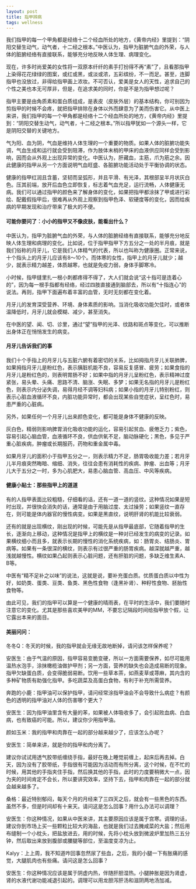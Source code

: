 ```yaml
---
layout: post
title: 指甲辨病
tags: wellness
---
```


我们指甲的每一个甲角都是经络十二个经血所处的地方，《黄帝内经》里提到：“阴阳交替生动气，动气者，十二经之根本。”中医认为，指甲为脏腑气血的外荣，与人体的脏腑经络有直接联系，能够充分地反映人体生理、病理变化。

现在，许多时尚爱美的女性将一双原本纤纤的素手打扮得不再“素”了，且看那指甲上染得花花绿绿的图案，或红或黑，或淡或浓，五彩缤纷，不一而足。甚至，连脚指甲也没放过，非得给指甲画上浓妆。不可否认，爱美是女人的天性，追求自己的个性之美也本无可厚非，但是，在追求美的同时，你是不是为指甲想过呢？

<!--break-->

指甲主要是由角质素和蛋白质组成，是表皮（皮肤外层）的基本结构，你可别因为剪指甲的时候不会疼，就把指甲排除在身体以外而肆意为了美而伤害它。从中医上来讲，我们指甲的每一个甲角都是经络十二个经血所处的地方，《黄帝内经》里提到：“阴阳交替生动气，动气者，十二经之根本。”所以指甲犹如一个源头一样，它是阴阳交替的关键地方。

气为阳、血为阴，气血是维持人体生理的一个重要的物质。如果人体的脏腑功能失调，气血生成和运行就会受到阻滞，作为肢体末梢的甲床的血液供应同样会受到影响，因而会从外观上出现异常的变化。中医认为，肝藏血，主筋，爪为筋之余。因此健康的指甲从另一个方面说明气血旺盛、各脏腑功能活动处于平衡协调的状态。

健康的指甲红润且含蓄，坚韧而呈弧形，并且平滑、有光泽，其根部呈半月状灰白色。压其前端，放开后血色立即恢复，标志着气血充足，运行流畅，人体健康无病。我们可以通过指甲的颜色来了解身体的变化，如果把指甲都涂抹了甲或进行彩绘、配戴假指甲后，很难再从外观上观察到指甲色泽、软硬度等的变化，因而给疾病的早期发现和治疗带来了极大的不便。

#### 可能你要问了：小小的指甲又不像皮肤，能看出什么？

中医认为，指甲为脏腑气血的外荣，与人体的脏腑经络有直接联系，能够充分地反映人体生理和病理的变化。比如说，位于指甲指甲下方五分之一处的半月痕，就是我们俗称的月牙儿，它是我们人体精气的代表，所以也叫称为健康圈。正常来说，十个指头上的月牙儿应该有8～10个。而体寒的女性，指甲上的月牙儿就少；越少，就表示精力越差，体质越寒，也就是免疫力弱，身体手脚寒冷。

小时候，指甲缝里扎一根小刺都疼得不得了，大人们就会说“这十指可是连着心的”，因为每一根手指都有经络，经过四肢直接通到脑部去，所以有“十指连心”的说法。再则，指甲下面遍布着丰富的血管，无时无刻都在变化着。

月牙儿的发育深受营养、环境、身体素质的影响。当消化吸收功能欠佳时，或者体温降低时，月牙儿就会模糊、减少，甚至消失。

在中医的望、闻、切、诊里，通过“望”指甲的光泽、纹路和斑点等变化，可以推断出身体正在悄悄发生的病变。

#### 月牙儿告诉我们的事

我们十个手指上的月牙儿与五脏六腑有着密切的关系，比如拇指月牙儿关联肺脾，如果拇指月牙儿是粉红色，表示胰脏机能不良，容易反复感冒、疲劳；如果食指的月牙儿是粉红色的，则表明胃肠不好；如果中指的月牙儿呈粉红色，表示精神过度紧张，易头晕、头痛、思路不清、脑涨、失眠、多梦；如果无名指的月牙儿是粉红色，则表示内分泌失调，易得月经不调等妇科病；如果小指的月牙儿特别粉红，则表示心脏血液循环不良，内脏功能异常时，都会出现某些自觉症状，呈红色时，易患严重的心脏病。

另外，如果任何一个月牙儿出来颜色变化，都可能是身体不健康的反映。

灰白色，精弱则影响脾胃消化吸收功能的运化，容易引起贫血、疲倦乏力；紫色，容易引起心脑血管，血液循环不良，供血供氧不足，脑动脉硬化；黑色，多见于严重心脏疾病，肿瘤或长期服药，药物和重金属中毒。

如果月牙儿的面积小于指甲五分之一，则表示精力不足，肠胃吸收能力差；若月牙儿半月痕突然晦暗、缩细、消失，往往会患有消耗性的疾病、肿瘤、出血等；月牙儿大于五分之一时，多为心肌肥大，易患心脑血管、高血压、中风等疾病。

#### 健康小贴士：那些指甲上的道道

有的人指甲表面比较粗糙，仔细看的话，还有一道一道的竖纹。这种情况如果是短时出现，并很快会消失的话，通常是由于用脑过度、太过操劳；如果竖纹一直存在，则可能是体内器官的慢性病变。如果是黑直纹，说明肝肾的机能比较衰弱。

还有的就是出现横纹，刚出现的时候，可能先是从指甲最底部，它随着指甲的生长，逐渐向上移动，这种情况是指甲上的横纹是一种对已经发生的病变的记录。如果横纹细小而且多，就表示长期的慢性的消化系统疾病，如：肠胃炎、结肠炎、胃病等。如果有一条很深的横纹，则表示有过很严重的肠胃疾病。越深就越严重，越浅就越慢性。横纹如果凸起则表示心脏问题，还有肝脏的问题，多缺乏维生素A、B等。

中医有“精不足补之以味”的说法，这就是说，要补充蛋白质。优质蛋白质以中性为好，如奶类、蛋类、豆类、鱼类、黑色性食物（逢黑补肾）、种籽性食物、胚胎性食物等。

由此可见，我们的指甲可以算是一个健康的晴雨表，在平时的生活中，我们要随时注意它的变化。尤其是那些喜欢美甲的MM，不要忘记隔段时间给指甲放个假，让它露出本来的面目。

#### 美丽问问：

冬冬Q：冬天的时候，我的指甲就会无缘无故地断掉，请问该怎样保养呢？

安医生：由于气温的原因，指甲容易变脆变硬，所以一方面需要保养，如尽可能用温热水泡手，涂抹橄榄油做护甲剂；另一方面，营养的缺失也会造成易断的现象。指甲欠缺蛋白质，会变得脆弱易断。饮用一些草本茶，如燕麦草或荨麻，其内含的多种矿物质有助强化指甲。多吃蔬菜及高蛋白食物，有利于补充所需营养。

奔跑的小鹿：指甲油可以保护指甲，请问经常涂指甲油会不会导致什么病症？有颜色的透明的指甲油对人体的伤害哪个更大？

安医生：因为指甲油里含有大量的苯，如果被人体吸收多了，会引起败血病、白血病，也有致癌的可能。所以，建议你少用指甲油。

颜如玉米：我的指甲和肉靠在一起的部分越来越少了，应该怎么办呢？

安医生：简单来讲，就是你的指甲和肉分离了。

建议你试试用透气胶带纸缠绕手指，最好在晚上睡觉前缠上，起床后再去掉。白天，因为没有了胶带纸，手指很有可能因为活动而有所分离，这个时候，在不忙的时候，用其他的手指夹住手指，然后换其他的手指，此时的力度要稍微大一点，因为夹的时间肯定不会长，所以要讲究效率，坚持下去，指甲和肉靠在一起的部分就会越来越多了。

桑格：最近特别郁闷，每天个月的月经来了三四天之后，就会有一些黑色的东西。虽然不多，但是时间却有十来天。请问这是怎么回事？用什么办法可以调理？

安医生：你这种情况，如果从中医来讲，其主要原因应该是属于宫寒。调理的话，建议你到市场上买一些颗粒比较大的海盐，也就是我们过去腌咸菜的大盐；然后用布缝制一个小枕头，把盐放进去，用的时候，先将小枕头放到微波炉里加热三五分钟，然后取出来放到腹部或腰腿等部位，至温度变凉为止。

Kalyy：上上周，我不知道咋回事忽然尿了些血，之后，我的小腿一下有胀痛的感觉，大腿肌肉也有些痛。请问这是怎么回事？

安医生：你这种情况应该是属于阴虚内热，伴随肝胆湿热。小腿肿胀是因为肾虚，肾的水液代谢功能减退引起的。调理可以用龙胆泻肝汤和滋阴两地汤加减。
